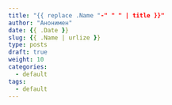 ```yaml
---
title: "{{ replace .Name "-" " " | title }}"
author: "Анонимен"
date: {{ .Date }}
slug: {{ .Name | urlize }}
type: posts
draft: true
weight: 10
categories:
  - default
tags:
  - default
---
```

